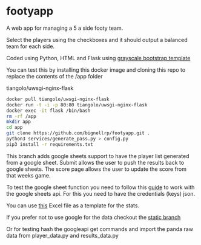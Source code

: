 # footyapp

A web app for managing a 5 a side footy team.

Select the players using the checkboxes and it should output a balanced team
for each side.

Coded using Python, HTML and Flask using
[grayscale bootstrap template](https://startbootstrap.com/theme/grayscale)

You can test this by installing this docker image and cloning this repo to
replace the contents of the /app folder

tiangolo/uwsgi-nginx-flask

```bash
docker pull tiangolo/uwsgi-nginx-flask
docker run -t -i -p 80:80 tiangolo/uwsgi-nginx-flask
docker exec -it flask /bin/bash
rm -rf /app
mkdir app
cd app
git clone https://github.com/bignellrp/footyapp.git .
python3 services/generate_pass.py > config.py
pip3 install -r requirements.txt
```

This branch adds google sheets support to have the player list generated from a
google sheet. Submit allows the user to push the results back to google sheets. The score page allows the user to update the score from that weeks game.

To test the google sheet function you need to follow this
[guide](https://www.youtube.com/watch?v=4ssigWmExak)
to work with the google sheets api. For this you need to have the credentials (keys)
json.

You can use [this](https://github.com/bignellrp/footyapp/blob/main/Player%20Stats.xlsx) Excel file as
a template for the stats.

If you prefer not to use google for the data checkout the [static branch](https://github.com/bignellrp/footyapp/tree/static)

Or for testing hash the googleapi get commands and import the panda raw data from player_data.py and results_data.py